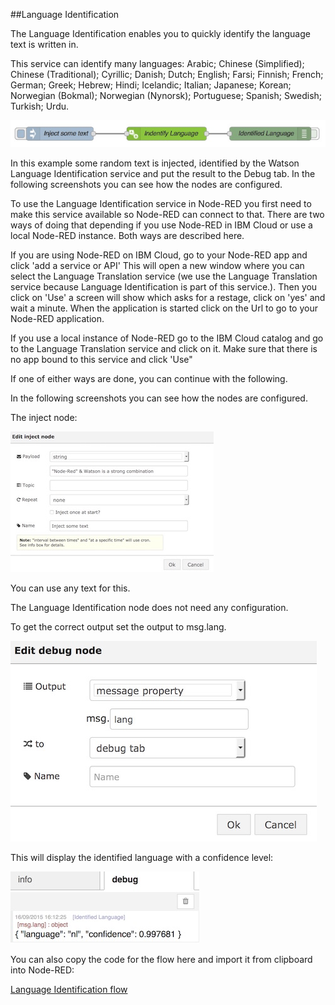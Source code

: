 

##Language Identification

The Language Identification enables you to quickly identify the language text is written in.

This service can identify many languages: Arabic; Chinese (Simplified); Chinese (Traditional); Cyrillic; Danish; Dutch; English; Farsi; Finnish; French; German; Greek; Hebrew; Hindi; Icelandic; Italian; Japanese; Korean; Norwegian (Bokmal); Norwegian (Nynorsk); Portuguese; Spanish; Swedish; Turkish; Urdu.

![`LIOverview`](images/li.jpg)

In this example some random text is injected, identified by the Watson Language Identification service and put the result to the Debug tab. In the following screenshots you can see how the nodes are configured.

To use the Language Identification service in Node-RED you first need to make this service available so Node-RED can connect to that.
There are two ways of doing that depending if you use Node-RED in IBM Cloud or use a local Node-RED instance. Both ways are described here.

If you are using Node-RED on IBM Cloud, go to your Node-RED app and click 'add a service or API'
This will open a new window where you can select the Language Translation service (we use the Language Translation service because Language Identification is part of this service.).
Then you click on 'Use' a screen will show which asks for a restage, click on 'yes' and wait a minute. When the application is started click on the Url to go to your Node-RED application.

If you use a local instance of Node-RED go to the IBM Cloud catalog and go to the Language Translation service and click on it. Make sure that there is no app bound to this service and click 'Use"

If one of either ways are done, you can continue with the following.

In the following screenshots you can see how the nodes are configured.

The inject node:

![`LIInput`](images/li_input.jpg)

You can use any text for this.

The Language Identification node does not need any configuration.

To get the correct output set the output to msg.lang. 

![`LIDebug`](images/li_debug.jpg)

This will display the identified language with a confidence level:

![`LIOutput`](images/li_output.jpg)

You can also copy the code for the flow here and import it from clipboard into Node-RED:


[Language Identification flow](lang_identification_flow.json)



